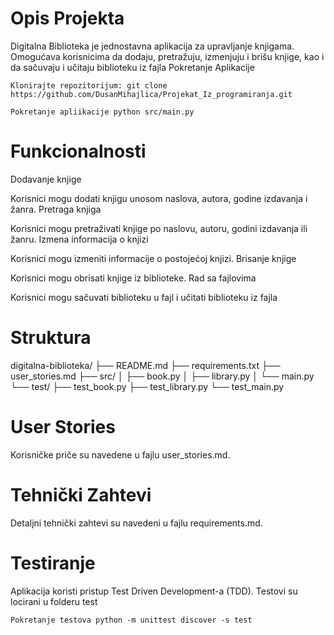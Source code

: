 # Opis Projekta

Digitalna Biblioteka je jednostavna aplikacija za upravljanje knjigama. Omogućava korisnicima da dodaju, pretražuju, izmenjuju i brišu knjige, kao i da sačuvaju i učitaju biblioteku iz fajla
Pokretanje Aplikacije

    Klonirajte repozitorijum: git clone https://github.com/DusanMihajlica/Projekat_Iz_programiranja.git

    Pokretanje apliikacije python src/main.py

# Funkcionalnosti

Dodavanje knjige

Korisnici mogu dodati knjigu unosom naslova, autora, godine izdavanja i žanra. Pretraga knjiga

Korisnici mogu pretraživati knjige po naslovu, autoru, godini izdavanja ili žanru. Izmena informacija o knjizi

Korisnici mogu izmeniti informacije o postojećoj knjizi. Brisanje knjige

Korisnici mogu obrisati knjige iz biblioteke. Rad sa fajlovima

Korisnici mogu sačuvati biblioteku u fajl i učitati biblioteku iz fajla

# Struktura

digitalna-biblioteka/ ├── README.md ├── requirements.txt ├── user_stories.md ├── src/ │ ├── book.py │ ├── library.py │ └── main.py └── test/ ├── test_book.py ├── test_library.py └── test_main.py

# User Stories

Korisničke priče su navedene u fajlu user_stories.md.

# Tehnički Zahtevi

Detaljni tehnički zahtevi su navedeni u fajlu requirements.md.

# Testiranje

Aplikacija koristi pristup Test Driven Development-a (TDD). Testovi su locirani u folderu test

    Pokretanje testova python -m unittest discover -s test
